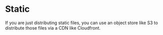 # Static

If you are just distributing static files, you can use an object store like S3 to distribute those files via a CDN like Cloudfront.
